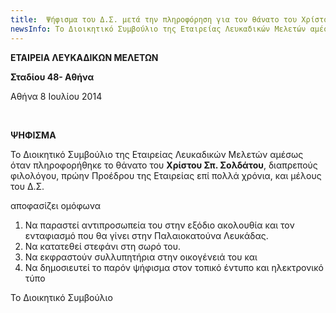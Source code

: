 ```yaml
---
title:  Ψήφισμα του Δ.Σ. μετά την πληροφόρηση για τον θάνατο του Χρίστου Σπ. Σολδάτου
newsInfo: Το Διοικητικό Συμβούλιο της Εταιρείας Λευκαδικών Μελετών αμέσως όταν πληροφορήθηκε το θάνατο του Χρίστου Σπ. Σολδάτου, διαπρεπούς φιλολόγου, πρώην Προέδρου της Εταιρείας επί πολλά χρόνια, και μέλους του Δ.Σ. αποφασίζει ομόφωνα...
---
```


**ΕΤΑΙΡΕΙΑ ΛΕΥΚΑΔΙΚΩΝ ΜΕΛΕΤΩΝ**

**Σταδίου 48- Αθήνα**

Αθήνα 8 Ιουλίου 2014

 

**ΨΗΦΙΣΜΑ**

Το Διοικητικό Συμβούλιο της Εταιρείας Λευκαδικών Μελετών αμέσως όταν πληροφορήθηκε το θάνατο του **Χρίστου Σπ. Σολδάτου**, διαπρεπούς φιλολόγου, πρώην Προέδρου της Εταιρείας επί πολλά χρόνια, και μέλους του Δ.Σ.

αποφασίζει ομόφωνα

1. Να παραστεί αντιπροσωπεία του στην εξόδιο ακολουθία και τον ενταφιασμό που θα γίνει στην Παλαιοκατούνα Λευκάδας. 
2. Να κατατεθεί στεφάνι στη σωρό του. 
3. Να εκφραστούν συλλυπητήρια στην οικογένειά του και 
4. Να δημοσιευτεί το παρόν ψήφισμα στον τοπικό έντυπο και ηλεκτρονικό τύπο 

Το Διοικητικό Συμβούλιο
